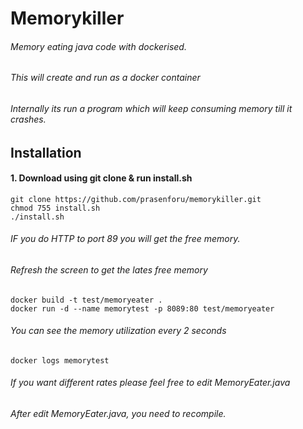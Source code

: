# Memorykiller

###### Memory eating java code with dockerised.
######  This will create and run as a docker container 
######  Internally its  run a program which will keep consuming memory till it crashes.

## Installation

#### 1. Download using git clone & run install.sh

```
git clone https://github.com/prasenforu/memorykiller.git
chmod 755 install.sh
./install.sh
```

######  IF you do HTTP to port 89 you will get the free memory. 
######  Refresh the screen to get the lates free memory

```
docker build -t test/memoryeater .
docker run -d --name memorytest -p 8089:80 test/memoryeater
```

######  You can see the memory utilization every 2 seconds
```
docker logs memorytest
```
######  If you want different rates please feel free to edit MemoryEater.java
######  After edit MemoryEater.java, you need to recompile.
